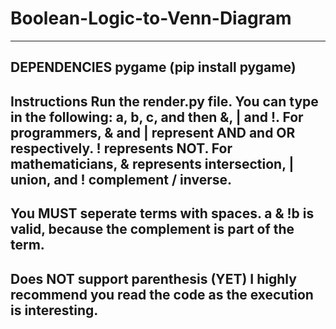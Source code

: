 # Boolean-Logic-to-Venn-Diagram

-----------------------------------------
DEPENDENCIES
pygame (pip install pygame)
-----------------------------------------
Instructions
Run the render.py file. You can type in 
the following:
a, b, c, and then &, | and !.
For programmers, & and | represent AND 
and OR respectively.
! represents NOT.
For mathematicians, & represents 
intersection, | union,
and ! complement / inverse.
-----------------------------------------
You MUST seperate terms with spaces.
a & !b is valid, because the complement 
is part of the term.
-----------------------------------------
Does NOT support parenthesis (YET)
I highly recommend you read the code
as the execution is interesting.
-----------------------------------------
